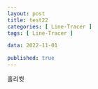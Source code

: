 ```yaml
---
layout: post
title: test22
categories: [ Line-Tracer ]
tags: [ Line-Tracer ]

data: 2022-11-01

published: true
---
```


홀리쓋